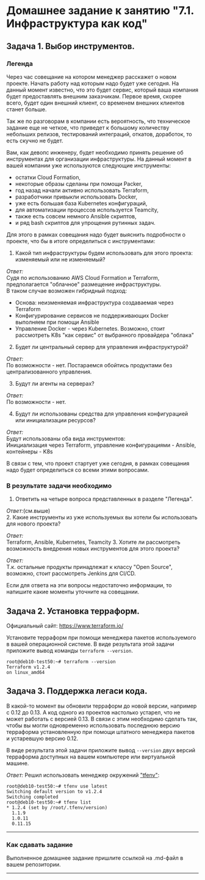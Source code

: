 # Домашнее задание к занятию "7.1. Инфраструктура как код"

## Задача 1. Выбор инструментов. 
 
### Легенда
 
Через час совещание на котором менеджер расскажет о новом проекте. Начать работу над которым надо 
будет уже сегодня. 
На данный момент известно, что это будет сервис, который ваша компания будет предоставлять внешним заказчикам.
Первое время, скорее всего, будет один внешний клиент, со временем внешних клиентов станет больше.

Так же по разговорам в компании есть вероятность, что техническое задание еще не четкое, что приведет к большому
количеству небольших релизов, тестирований интеграций, откатов, доработок, то есть скучно не будет.  
   
Вам, как девопс инженеру, будет необходимо принять решение об инструментах для организации инфраструктуры.
На данный момент в вашей компании уже используются следующие инструменты: 
- остатки Сloud Formation, 
- некоторые образы сделаны при помощи Packer,
- год назад начали активно использовать Terraform, 
- разработчики привыкли использовать Docker, 
- уже есть большая база Kubernetes конфигураций, 
- для автоматизации процессов используется Teamcity, 
- также есть совсем немного Ansible скриптов, 
- и ряд bash скриптов для упрощения рутинных задач.  

Для этого в рамках совещания надо будет выяснить подробности о проекте, что бы в итоге определиться с инструментами:

1. Какой тип инфраструктуры будем использовать для этого проекта: изменяемый или не изменяемый?

*Ответ:*  
Судя по использованию AWS Сloud Formation и Terraform, предполагается "облачное" размещение инфраструктуры.  
В таком случае возможен гибридный подход:
- Основа: неизменяемая инфраструктура создаваемая через Terraform
- Конфигурирование сервисов не поддерживающих Docker выполняем при помощи Ansible
- Управление Docker - через Kubernetes. Возможно, стоит рассмотреть K8s "как сервис" от выбранного провайдера "облака"
  
2. Будет ли центральный сервер для управления инфраструктурой?

*Ответ:*  
По возможности - нет. Постараемся обойтись продуктами без централизованного управления.

3. Будут ли агенты на серверах?

*Ответ:*  
По возможности - нет.  
  
4. Будут ли использованы средства для управления конфигурацией или инициализации ресурсов? 

*Ответ:*  
Будут использованы оба вида инструментов:  
Инициализация через Terraform, управление конфигурациями - Ansible, контейнеры - K8s
 
В связи с тем, что проект стартует уже сегодня, в рамках совещания надо будет определиться со всеми этими вопросами.

### В результате задачи необходимо

1. Ответить на четыре вопроса представленных в разделе "Легенда".

*Ответ:*(см.выше)    
2. Какие инструменты из уже используемых вы хотели бы использовать для нового проекта? 

*Ответ:*  
Terraform, Ansible, Kubernetes, Teamcity
3. Хотите ли рассмотреть возможность внедрения новых инструментов для этого проекта?
  
*Ответ:*  
Т.к. остальные продукты принадлежат к классу "Oрen Source", возможно, стоит рассмотреть Jenkins для CI/CD.

Если для ответа на эти вопросы недостаточно информации, то напишите какие моменты уточните на совещании.


## Задача 2. Установка терраформ. 

Официальный сайт: https://www.terraform.io/

Установите терраформ при помощи менеджера пакетов используемого в вашей операционной системе.
В виде результата этой задачи приложите вывод команды `terraform --version`.

```shell
root@deb10-test50:~# terraform --version
Terraform v1.2.4
on linux_amd64
```

## Задача 3. Поддержка легаси кода. 

В какой-то момент вы обновили терраформ до новой версии, например с 0.12 до 0.13. 
А код одного из проектов настолько устарел, что не может работать с версией 0.13. 
В связи с этим необходимо сделать так, чтобы вы могли одновременно использовать последнюю версию терраформа установленную при помощи
штатного менеджера пакетов и устаревшую версию 0.12. 

В виде результата этой задачи приложите вывод `--version` двух версий терраформа доступных на вашем компьютере 
или виртуальной машине.
  
*Ответ:*  Решил использовать менеджер окружений ["tfenv"](https://github.com/tfutils/tfenv):  
  
```shell
root@deb10-test50:~# tfenv use latest
Switching default version to v1.2.4
Switching completed
root@deb10-test50:~# tfenv list
* 1.2.4 (set by /root/.tfenv/version)
  1.1.9
  1.0.11
  0.11.15
```
---

### Как cдавать задание

Выполненное домашнее задание пришлите ссылкой на .md-файл в вашем репозитории.

---
